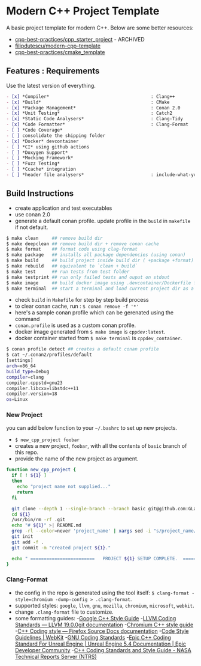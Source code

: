 # Modern C++ Project Template

A basic project template for modern C++. Below are some better resources:

- [cpp-best-practices/cpp_starter_project](https://github.com/cpp-best-practices/cpp_starter_project) - ARCHIVED
- [filipdutescu/modern-cpp-template](https://github.com/filipdutescu/modern-cpp-template)
- [cpp-best-practices/cmake_template](https://github.com/cpp-best-practices/cmake_template)

## Features : Requirements

Use the latest version of everything.

```markdown
- [x] *Compiler*                                      : Clang++
- [x] *Build*                                         : CMake
- [x] *Package Management*                            : Conan 2.0
- [x] *Unit Testing*                                  : Catch2
- [x] *Static Code Analysers*                         : Clang-Tidy
- [x] *Code Formatter*                                : Clang-Format
- [ ] *Code Coverage*
- [ ] consolidate the shipping folder
- [x] *Docker* devcontainer
- [ ] *CI* using github actions
- [ ] *Doxygen Support*
- [ ] *Mocking Framework*
- [ ] *Fuzz Testing*
- [ ] *Ccache* integration
- [ ] *header file analysers*                         : include-what-you-use
```


## Build Instructions

- create application and test executables
- use conan 2.0
- generate a default conan profile. update profile in the `build` in `makefile` if not default.

```bash
$ make clean     ## remove build dir
$ make deepclean ## remove build dir + remove conan cache
$ make format    ## format code using clag-format
$ make package   ## installs all package dependencies (using conan)
$ make build     ## build project inside build dir ( +package +format)
$ make rebuild   ## equivalent to `clean + build`
$ make test      ## run tests from test folder
$ make testprint ## run only failed tests and ouput on stdout
$ make image     ## build docker image using .devcontainer/Dockerfile for dev
$ make terminal  ## start a terminal and load current project dir as a volume
```

- check `build` in `Makefile`  for step by step build process
- to clear conan cache, run : `$ conan remove -f '*'`
- here's a sample conan profile which can be gerenated using the command
- `conan.profile` is used as a custom conan profile.
- docker image generated from `$ make image` is `cppdev:latest`.
- docker container started from `$ make terminal` is `cppdev_container`.

``` bash
$ conan profile detect ## creates a default conan profile
$ cat ~/.conan2/profiles/default
[settings]
arch=x86_64
build_type=Debug
compiler=clang
compiler.cppstd=gnu23
compiler.libcxx=libstdc++11
compiler.version=18
os=Linux
```


### New Project

you can add below function to your `~/.bashrc` to set up new projects.

- `$ new_cpp_project foobar`
- creates a new project, `foobar`, with all the contents of `basic` branch of this repo.
- provide the name of the new project as argument.

```bash
function new_cpp_project {
  if [ ! ${1} ]
  then
    echo "project name not supplied..."
    return
  fi

  git clone --depth 1 --single-branch --branch basic git@github.com:GLaDOS-418/cpp-project-template.git ${1}
  cd ${1}
  /usr/bin/rm -rf .git
  echo "# ${1}" >| README.md
  grep -rl --color=never 'project_name' | xargs sed -i "s/project_name/${1}/g"
  git init
  git add -f .
  git commit -m "created project ${1}."

  echo " ========================   PROJECT ${1} SETUP COMPLETE.  ======================== "
}
```

### Clang-Format

- the config in the repo is generated using the tool itself: `$ clang-format -style=chromium -dump-config > .clang-format`.
- supported styles: `google`, `llvm`, `gnu`, `mozilla`, `chromium`, `microsoft`, `webkit`.
- change `.clang-format` file to customize.
- some formatting guides:
    -[Google C++ Style Guide]( https://google.github.io/styleguide/cppguide.html ) 
    -[LLVM Coding Standards &#8212; LLVM 19.0.0git documentation]( https://chromium.googlesource.com/chromium/src/+/HEAD/styleguide/c++/c++.md ) 
    -[Chromium C++ style guide]( https://chromium.googlesource.com/chromium/src/+/HEAD/styleguide/c++/c++.md ) 
    -[C++ Coding style &mdash; Firefox Source Docs documentation]( https://firefox-source-docs.mozilla.org/code-quality/coding-style/coding_style_cpp.html ) 
    -[Code Style Guidelines | WebKit]( https://webkit.org/code-style-guidelines/ ) 
    -[GNU Coding Standards]( https://www.gnu.org/prep/standards/standards.html ) 
    -[Epic C++ Coding Standard For Unreal Engine | Unreal Engine 5.4 Documentation | Epic Developer Community]( https://dev.epicgames.com/documentation/en-us/unreal-engine/epic-cplusplus-coding-standard-for-unreal-engine ) 
    -[C++ Coding Standards and Style Guide - NASA Technical Reports Server (NTRS)]( https://ntrs.nasa.gov/citations/20080039927 ) 


